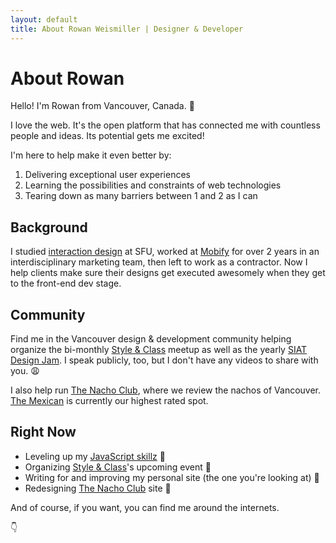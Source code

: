 ```yaml
---
layout: default
title: About Rowan Weismiller | Designer & Developer
---
```


# About Rowan

Hello! I'm Rowan from Vancouver, Canada. 👋

I love the web. It's the open platform that has connected me with countless
people and ideas. Its potential gets me excited!

I'm here to help make it even better by:

1. Delivering exceptional user experiences
2. Learning the possibilities and constraints of web technologies
3. Tearing down as many barriers between 1 and 2 as I can

## Background

I studied [interaction design][siat] at SFU, worked at [Mobify][mobify] for
over 2 years in an interdisciplinary marketing team, then left to work as a
contractor. Now I help clients make sure their designs get executed awesomely
when they get to the front-end dev stage.

## Community

Find me in the Vancouver design &amp; development community helping organize the
bi-monthly [Style & Class][style-class] meetup as well as the yearly
[SIAT Design Jam][design-jam]. I speak publicly, too, but I don't have any
videos to share with you. 😩

I also help run [The Nacho Club][nacho-club], where we review the nachos of
Vancouver. [The Mexican][the-mexican] is currently our highest rated spot.

## Right Now

- Leveling up my [JavaScript skillz][js-project] 💯
- Organizing [Style & Class][style-class]'s upcoming event 👀
- Writing for and improving my personal site (the one you're looking at) 🤘
- Redesigning [The Nacho Club][nacho-club] site 🔑

And of course, if you want, you can find me around the internets.

👇

[siat]: //siat.sfu.ca/
[mobify]: //www.mobify.com/
[style-class]: //styleandclass.ca/
[design-jam]: //siatjam.ca/
[nacho-club]: //thenachoclub.com/
[the-mexican]: //themexican.ca/
[js-project]: //github.com/rowbot-weisguy/notes
